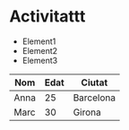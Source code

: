 # Activitattt

- Element1
- Element2
- Element3


| Nom      | Edat | Ciutat     |
|----------|------|-----------|
| Anna     | 25   | Barcelona |
| Marc     | 30   | Girona    |